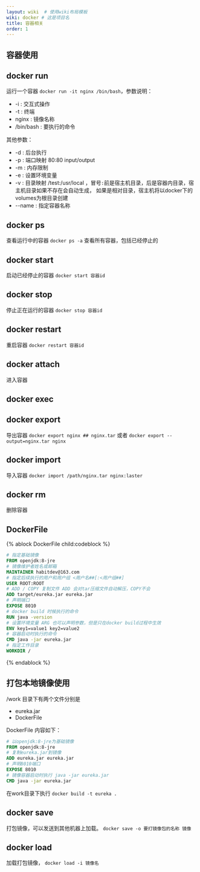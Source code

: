 ```yaml
---
layout: wiki  # 使用wiki布局模板
wiki: docker # 这是项目名
title: 容器相关
order: 1
---
```



## 容器使用

## **docker run**

运行一个容器 `docker run -it nginx /bin/bash`，参数说明：
- -i : 交互式操作
- -t : 终端
- nginx : 镜像名称
- /bin/bash : 要执行的命令

其他参数：
- -d : 后台执行
- -p : 端口映射   80:80  input/output
- -m : 内存限制
- -e : 设置环境变量
- -v : 目录映射   /test:/usr/local   ，冒号`:`前是宿主机目录，后是容器内目录，宿主机目录如果不存在会自动生成，
  如果是相对目录，宿主机将以docker下的volumes为根目录创建
- --name : 指定容器名称

## **docker ps**

查看运行中的容器
`docker ps -a` 查看所有容器，包括已经停止的

## **docker start**

启动已经停止的容器 `docker start 容器id`

## **docker stop**

停止正在运行的容器 `docker stop 容器id`

## **docker restart**

重启容器 `docker restart 容器id`

## **docker attach**

进入容器

## **docker exec**

## **docker export**

导出容器 `docker export nginx ## nginx.tar` 或者 `docker export --output=nginx.tar nginx`

## **docker import**

导入容器 `docker import /path/nginx.tar nginx:laster`

## **docker rm**

删除容器

## DockerFile

{% ablock DockerFile child:codeblock %}

```dockerfile
# 指定基础镜像
FROM openjdk:8-jre
# 镜像维护者姓名或邮箱
MAINTAINER habitdev@163.com
# 指定后续执行的用户和用户组 <用户名##[:<用户组##]
USER ROOT:ROOT
# ADD / COPY 复制文件 ADD 会对tar压缩文件自动解压，COPY不会
ADD target/eureka.jar eureka.jar
# 声明端口
EXPOSE 8010
# docker build 时候执行的命令
RUN java -version
# 设置环境变量 ARG 也可以声明参数，但是只在docker build过程中生效
ENV key1=value1 key2=value2
# 容器启动时执行的命令
CMD java -jar eureka.jar
# 指定工作目录
WORKDIR /
```

{% endablock %}

## 打包本地镜像使用

/work 目录下有两个文件分别是
- eureka.jar
- DockerFile

DockerFile 内容如下：
```dockerfile
# 以openjdk:8-jre为基础镜像
FROM openjdk:8-jre
# 复制eureka.jar到镜像
ADD eureka.jar eureka.jar
# 声明8010端口
EXPOSE 8010
# 镜像容器启动时执行 java -jar eureka.jar
CMD java -jar eureka.jar
```
在work目录下执行 `docker build -t eureka .`

## docker save

打包镜像，可以发送到其他机器上加载。  `docker save -o 要打镜像包的名称 镜像`

## docker load

加载打包镜像， `docker load -i 镜像名`
